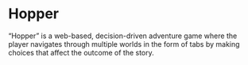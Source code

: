 # Hopper
“Hopper” is a web-based, decision-driven adventure game where the player navigates through multiple worlds in the form of tabs by making choices that affect the outcome of the story.
